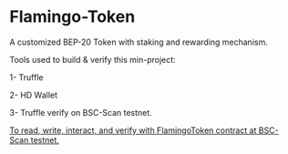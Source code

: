# Flamingo-Token

A customized BEP-20 Token with staking and rewarding mechanism.

Tools used to build & verify this min-project:

1- Truffle

2- HD Wallet

3- Truffle verify on BSC-Scan testnet.

[To read, write, interact, and verify with FlamingoToken contract at BSC-Scan testnet. ](https://testnet.bscscan.com/address/0xA830b4d456E11A4219218C7adc7C322AFc61cCea#writeContract)
